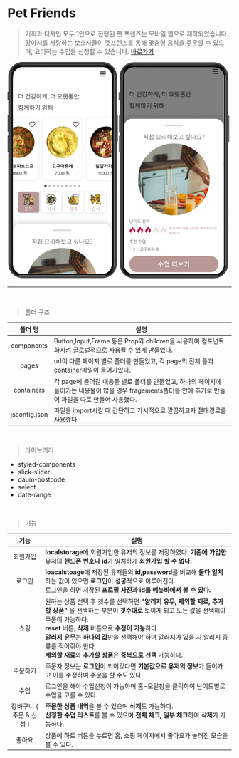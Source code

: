 # Pet Friends

> 기획과 디자인 모두 1인으로 진행된 펫 프렌즈는 모바일 웹으로 제작되었습니다. 강아지를 사랑하는 보호자들이 펫프렌즈를 통해 맞춤형 음식을 주문할 수 있으며, 요리하는 수업을 신청할 수 있습니다. [바로가기](http://choharim.github.io/food-shop/)

<img src="src\images\petFriends.png" width="500">

---

<br>

> 폴더 구조

|    폴더 명    | 설명                                                                                                                                                       |
| :-----------: | ---------------------------------------------------------------------------------------------------------------------------------------------------------- |
|  components   | Button,Input,Frame 등은 Prop와 children을 사용하여 컴포넌트화시켜 글로벌적으로 사용될 수 있게 만들었다.                                                    |
|     pages     | url이 다른 페이지 별로 폴더를 만들었고, 각 page의 전체 틀과 container파일이 들어가있다.                                                                    |
|  containers   | 각 page에 들어갈 내용물 별로 폴더를 만들었고, 하나의 페이지에 들어가는 내용물이 많을 경우 fragements폴더를 안에 추가로 만들어 파일을 따로 만들어 사용했다. |
| jsconfig.json | 파일을 import시킬 때 간단하고 가시적으로 깔끔하고자 절대경로를 사용했다.                                                                                   |

<br>

> 라이브러리

- styled-components
- slick-slider
- daum-postcode
- select
- date-range

<br>

> 기능

|           기능           | 설명                                                                                                                                                                                                                                                                                                                                                                                                |
| :----------------------: | --------------------------------------------------------------------------------------------------------------------------------------------------------------------------------------------------------------------------------------------------------------------------------------------------------------------------------------------------------------------------------------------------- |
|         회원가입         | **localstorage**에 회원가입한 유저의 정보를 저장하였다. **기존에 가입한** 유저의 **핸드폰 번호나 id**가 일치하게 **회원가입 할 수 없다.**                                                                                                                                                                                                                                                           |
|          로그인          | **loacalstoage**에 저장된 유저들의 **id,password**를 비교해 **둘다 일치**하는 값이 있으면 **로그인**이 **성공**적으로 이루어진다. <br>로그인을 하면 저장된 **프로필 사진과 id를 메뉴바에서 볼 수 있다.**                                                                                                                                                                                            |
|           쇼핑           | 원하는 상품 선택 후 갯수를 선택하면 **"알러지 유무, 제외할 재료, 추가할 상품"** 을 선택하는 부분이 **갯수대로** 보이게 되고 모든 값을 선택해야 주문이 가능하다.<br> **reset** 버튼, **삭제** 버튼으로 **수정이 가능**하다. <br> **알러지 유무**는 **하나의 값**만을 선택해야 하며 알러지가 있을 시 알러지 종류를 적어줘야 한다.<br> **제외할 재료**와 **추가할 상품**은 **중복으로 선택** 가능하다. |
|         주문하기         | 주문자 정보는 **로그인**이 되어있다면 **기본값으로 유저의 정보**가 들어가고 이를 수정하여 주문을 할 수도 있다.                                                                                                                                                                                                                                                                                      |
|           수업           | 로그인을 해야 수업신청이 가능하며 홈-모달창을 클릭하여 난이도별로 수업을 고를 수 있다.                                                                                                                                                                                                                                                                                                              |
| 장바구니 ( 주문 & 신청 ) | **주문한 상품 내역**을 볼 수 있으며 **삭제**도 가능하다. <br> **신청한 수업 리스트**를 볼 수 있으며 **전체 체크, 일부 체크**하여 **삭제**가 가능하다.                                                                                                                                                                                                                                               |
|          좋아요          | 상품에 하트 버튼을 누르면 홈, 쇼핑 페이지에서 좋아요가 눌러진 모습을 볼 수 있다.                                                                                                                                                                                                                                                                                                                    |
